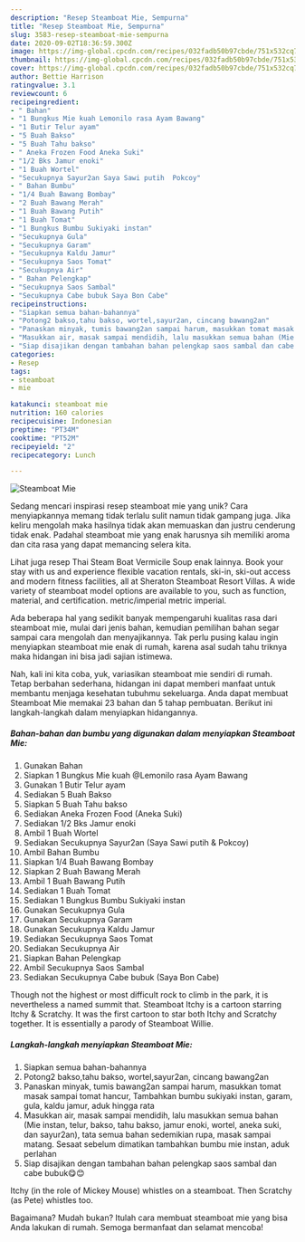 ```yaml
---
description: "Resep Steamboat Mie, Sempurna"
title: "Resep Steamboat Mie, Sempurna"
slug: 3583-resep-steamboat-mie-sempurna
date: 2020-09-02T18:36:59.300Z
image: https://img-global.cpcdn.com/recipes/032fadb50b97cbde/751x532cq70/steamboat-mie-foto-resep-utama.jpg
thumbnail: https://img-global.cpcdn.com/recipes/032fadb50b97cbde/751x532cq70/steamboat-mie-foto-resep-utama.jpg
cover: https://img-global.cpcdn.com/recipes/032fadb50b97cbde/751x532cq70/steamboat-mie-foto-resep-utama.jpg
author: Bettie Harrison
ratingvalue: 3.1
reviewcount: 6
recipeingredient:
- " Bahan"
- "1 Bungkus Mie kuah Lemonilo rasa Ayam Bawang"
- "1 Butir Telur ayam"
- "5 Buah Bakso"
- "5 Buah Tahu bakso"
- " Aneka Frozen Food Aneka Suki"
- "1/2 Bks Jamur enoki"
- "1 Buah Wortel"
- "Secukupnya Sayur2an Saya Sawi putih  Pokcoy"
- " Bahan Bumbu"
- "1/4 Buah Bawang Bombay"
- "2 Buah Bawang Merah"
- "1 Buah Bawang Putih"
- "1 Buah Tomat"
- "1 Bungkus Bumbu Sukiyaki instan"
- "Secukupnya Gula"
- "Secukupnya Garam"
- "Secukupnya Kaldu Jamur"
- "Secukupnya Saos Tomat"
- "Secukupnya Air"
- " Bahan Pelengkap"
- "Secukupnya Saos Sambal"
- "Secukupnya Cabe bubuk Saya Bon Cabe"
recipeinstructions:
- "Siapkan semua bahan-bahannya"
- "Potong2 bakso,tahu bakso, wortel,sayur2an, cincang bawang2an"
- "Panaskan minyak, tumis bawang2an sampai harum, masukkan tomat masak sampai tomat hancur, Tambahkan bumbu sukiyaki instan, garam, gula, kaldu jamur, aduk hingga rata"
- "Masukkan air, masak sampai mendidih, lalu masukkan semua bahan (Mie instan, telur, bakso, tahu bakso, jamur enoki, wortel, aneka suki, dan sayur2an), tata semua bahan sedemikian rupa, masak sampai matang. Sesaat sebelum dimatikan tambahkan bumbu mie instan, aduk perlahan"
- "Siap disajikan dengan tambahan bahan pelengkap saos sambal dan cabe bubuk😋😊"
categories:
- Resep
tags:
- steamboat
- mie

katakunci: steamboat mie 
nutrition: 160 calories
recipecuisine: Indonesian
preptime: "PT34M"
cooktime: "PT52M"
recipeyield: "2"
recipecategory: Lunch

---
```



![Steamboat Mie](https://img-global.cpcdn.com/recipes/032fadb50b97cbde/751x532cq70/steamboat-mie-foto-resep-utama.jpg)

Sedang mencari inspirasi resep steamboat mie yang unik? Cara menyiapkannya memang tidak terlalu sulit namun tidak gampang juga. Jika keliru mengolah maka hasilnya tidak akan memuaskan dan justru cenderung tidak enak. Padahal steamboat mie yang enak harusnya sih memiliki aroma dan cita rasa yang dapat memancing selera kita.

Lihat juga resep Thai Steam Boat Vermicile Soup enak lainnya. Book your stay with us and experience flexible vacation rentals, ski-in, ski-out access and modern fitness facilities, all at Sheraton Steamboat Resort Villas. A wide variety of steamboat model options are available to you, such as function, material, and certification. metric/imperial metric imperial.

Ada beberapa hal yang sedikit banyak mempengaruhi kualitas rasa dari steamboat mie, mulai dari jenis bahan, kemudian pemilihan bahan segar sampai cara mengolah dan menyajikannya. Tak perlu pusing kalau ingin menyiapkan steamboat mie enak di rumah, karena asal sudah tahu triknya maka hidangan ini bisa jadi sajian istimewa.


Nah, kali ini kita coba, yuk, variasikan steamboat mie sendiri di rumah. Tetap berbahan sederhana, hidangan ini dapat memberi manfaat untuk membantu menjaga kesehatan tubuhmu sekeluarga. Anda dapat membuat Steamboat Mie memakai 23 bahan dan 5 tahap pembuatan. Berikut ini langkah-langkah dalam menyiapkan hidangannya.

<!--inarticleads1-->

##### Bahan-bahan dan bumbu yang digunakan dalam menyiapkan Steamboat Mie:

1. Gunakan  Bahan
1. Siapkan 1 Bungkus Mie kuah @Lemonilo rasa Ayam Bawang
1. Gunakan 1 Butir Telur ayam
1. Sediakan 5 Buah Bakso
1. Siapkan 5 Buah Tahu bakso
1. Sediakan  Aneka Frozen Food (Aneka Suki)
1. Sediakan 1/2 Bks Jamur enoki
1. Ambil 1 Buah Wortel
1. Sediakan Secukupnya Sayur2an (Saya Sawi putih &amp; Pokcoy)
1. Ambil  Bahan Bumbu
1. Siapkan 1/4 Buah Bawang Bombay
1. Siapkan 2 Buah Bawang Merah
1. Ambil 1 Buah Bawang Putih
1. Sediakan 1 Buah Tomat
1. Sediakan 1 Bungkus Bumbu Sukiyaki instan
1. Gunakan Secukupnya Gula
1. Gunakan Secukupnya Garam
1. Gunakan Secukupnya Kaldu Jamur
1. Sediakan Secukupnya Saos Tomat
1. Sediakan Secukupnya Air
1. Siapkan  Bahan Pelengkap
1. Ambil Secukupnya Saos Sambal
1. Sediakan Secukupnya Cabe bubuk (Saya Bon Cabe)


Though not the highest or most difficult rock to climb in the park, it is nevertheless a named summit that. Steamboat Itchy is a cartoon starring Itchy &amp; Scratchy. It was the first cartoon to star both Itchy and Scratchy together. It is essentially a parody of Steamboat Willie. 

<!--inarticleads2-->

##### Langkah-langkah menyiapkan Steamboat Mie:

1. Siapkan semua bahan-bahannya
1. Potong2 bakso,tahu bakso, wortel,sayur2an, cincang bawang2an
1. Panaskan minyak, tumis bawang2an sampai harum, masukkan tomat masak sampai tomat hancur, Tambahkan bumbu sukiyaki instan, garam, gula, kaldu jamur, aduk hingga rata
1. Masukkan air, masak sampai mendidih, lalu masukkan semua bahan (Mie instan, telur, bakso, tahu bakso, jamur enoki, wortel, aneka suki, dan sayur2an), tata semua bahan sedemikian rupa, masak sampai matang. Sesaat sebelum dimatikan tambahkan bumbu mie instan, aduk perlahan
1. Siap disajikan dengan tambahan bahan pelengkap saos sambal dan cabe bubuk😋😊


Itchy (in the role of Mickey Mouse) whistles on a steamboat. Then Scratchy (as Pete) whistles too. 

Bagaimana? Mudah bukan? Itulah cara membuat steamboat mie yang bisa Anda lakukan di rumah. Semoga bermanfaat dan selamat mencoba!
